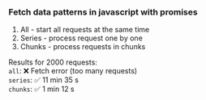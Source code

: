 ### Fetch data patterns in javascript with promises

1. All - start all requests at the same time  
2. Series - process request one by one  
3. Chunks - process requests in chunks

Results for 2000 requests:  
`all`: ❌ Fetch error (too many requests)  
`series`: ✅ 11 min 35 s  
`chunks`: ✅ 1 min 12 s
